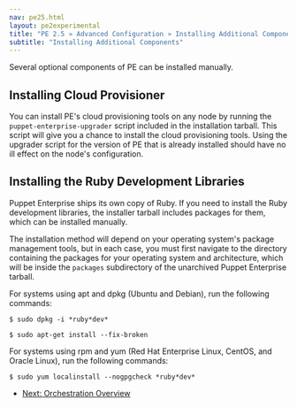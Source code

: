 ```yaml
---
nav: pe25.html
layout: pe2experimental
title: "PE 2.5 » Advanced Configuration » Installing Additional Components"
subtitle: "Installing Additional Components"
---
```


Several optional components of PE can be installed manually.

Installing Cloud Provisioner
-----

You can install PE's cloud provisioning tools on any node by running the `puppet-enterprise-upgrader` script included in the installation tarball. This script will give you a chance to install the cloud provisioning tools. Using the upgrader script for the version of PE that is already installed should have no ill effect on the node's configuration. 

Installing the Ruby Development Libraries
-----

Puppet Enterprise ships its own copy of Ruby. If you need to install the Ruby development libraries, the installer tarball includes packages for them, which can be installed manually.

The installation method will depend on your operating system's package management tools, but in each case, you must first navigate to the directory containing the packages for your operating system and architecture, which will be inside the `packages` subdirectory of the unarchived Puppet Enterprise tarball.

For systems using apt and dpkg (Ubuntu and Debian), run the following commands: 

	$ sudo dpkg -i *ruby*dev* 

	$ sudo apt-get install --fix-broken

For systems using rpm and yum (Red Hat Enterprise Linux, CentOS, and Oracle Linux), run the following commands: 

	$ sudo yum localinstall --nogpgcheck *ruby*dev* 


- [Next: Orchestration Overview](./orchestration_overview.html)
